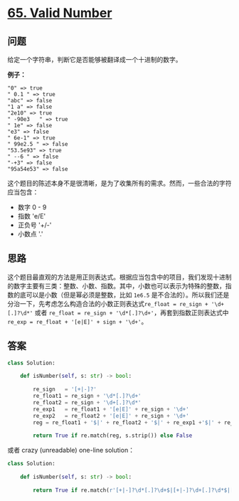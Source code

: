 # [65. Valid Number](https://leetcode.com/problems/valid-number/)

## 问题

给定一个字符串，判断它是否能够被翻译成一个十进制的数字。

**例子：**

```
"0" => true
" 0.1 " => true
"abc" => false
"1 a" => false
"2e10" => true
" -90e3   " => true
" 1e" => false
"e3" => false
" 6e-1" => true
" 99e2.5 " => false
"53.5e93" => true
" --6 " => false
"-+3" => false
"95a54e53" => false
```

这个题目的陈述本身不是很清晰，是为了收集所有的需求。然而，一些合法的字符应当包含：

- 数字 0 - 9
- 指数 'e/E'
- 正负号 '+/-'
- 小数点 '.'

## 思路

这个题目最直观的方法是用正则表达式。根据应当包含中的项目，我们发现十进制的数字主要有三类：整数、小数、指数。其中，小数也可以表示为特殊的整数，指数的底可以是小数（但是幂必须是整数，比如 `1e6.5` 是不合法的）。所以我们还是分治一下，先考虑怎么构造合法的小数正则表达式`re_float = re_sign + '\d+[.]?\d*'` 或者 `re_float = re_sign + '\d*[.]?\d+'`，再套到指数正则表达式中 `re_exp = re_float + '[e|E]' + sign + '\d+'`。

## 答案

```python
class Solution:
    
    def isNumber(self, s: str) -> bool:
        
        re_sign   = '[+|-]?'
        re_float1 = re_sign + '\d*[.]?\d+'
        re_float2 = re_sign + '\d+[.]?\d*'
        re_exp1   = re_float1 + '[e|E]' + re_sign + '\d+'
        re_exp2   = re_float2 + '[e|E]' + re_sign + '\d+'
        reg = re_float1 + '$|' + re_float2 + '$|' + re_exp1 +'$|' + re_exp2 + '$'
        
        return True if re.match(reg, s.strip()) else False
```

或者 crazy (unreadable) one-line solution：

```python
class Solution:
    
    def isNumber(self, s: str) -> bool:
        
        return True if re.match(r'[+|-]?\d*[.]?\d+$|[+|-]?\d+[.]?\d*$|[+|-]?\d*[.]?\d+[e|E][+|-]?\d+$|[+|-]?\d+[.]?\d*[e|E][+|-]?\d+$', s.strip()) else False
```

